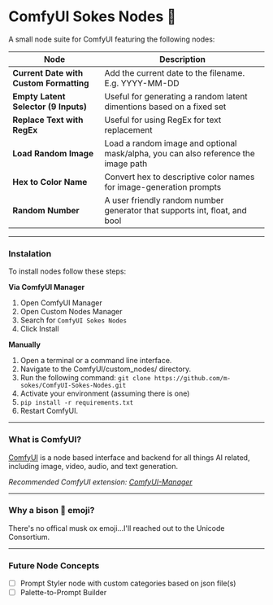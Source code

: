 ComfyUI Sokes Nodes 🦬
=======
A small node suite for ComfyUI featuring the following nodes:

| Node | Description |
| --- | --- |
| **Current Date with Custom Formatting** | Add the current date to the filename. E.g. YYYY-MM-DD |
| **Empty Latent Selector (9 Inputs)** | Useful for generating a random latent dimentions based on a fixed set |
| **Replace Text with RegEx** | Useful for using RegEx for text replacement |
| **Load Random Image** | Load a random image and optional mask/alpha, you can also reference the image path |
| **Hex to Color Name** | Convert hex to descriptive color names for image-generation prompts |
| **Random Number** | A user friendly random number generator that supports int, float, and bool |

---

### Instalation

To install nodes follow these steps:

**Via ComfyUI Manager**
1. Open ComfyUI Manager
2. Open Custom Nodes Manager
3. Search for ```ComfyUI Sokes Nodes```
4. Click Install


**Manually**
1. Open a terminal or a command line interface.
2. Navigate to the ComfyUI/custom_nodes/ directory.
3. Run the following command: ```git clone https://github.com/m-sokes/ComfyUI-Sokes-Nodes.git```
4. Activate your environment (assuming there is one)
5. ```pip install -r requirements.txt```
6. Restart ComfyUI.

---

### What is ComfyUI?

[ComfyUI](https://github.com/comfyanonymous/ComfyUI) is a node based interface and backend for all things AI related, including image, video, audio, and text generation.

*Recommended ComfyUI extension: [ComfyUI-Manager](https://github.com/ltdrdata/ComfyUI-Manager)*

---

### Why a bison 🦬 emoji?

There's no offical musk ox emoji...I'll reached out to the Unicode Consortium.

---

### Future Node Concepts
- [ ] Prompt Styler node with custom categories based on json file(s)
- [ ] Palette-to-Prompt Builder

